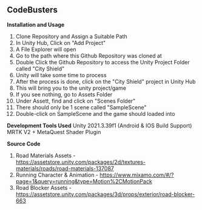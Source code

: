 ## CodeBusters

**Installation and Usage**
1. Clone Repository and Assign a Suitable Path
2. In Unity Hub, Click on "Add Project"
3. A File Explorer will open
4. Go to the path where this Github Repository was cloned at
5. Double Click the Github Repository to access the Unity Project Folder called "City Shield"
6. Unity will take some time to process
7. After the process is done, click on the "City Shield" project in Unity Hub
8. This will bring you to the unity project/game
9. If you see nothing, go to Assets Folder
10. Under Assett, find and click on "Scenes Folder"
11. There should only be 1 scene called "SampleScene"
12. Double-click on SampleScene and the game should loaded into

**Development Tools Used**
Unity 2021.3.39f1 (Android & IOS Build Support)
MRTK V2 + MetaQuest Shader Plugin

**Source Code**
1. Road Materials Assets - https://assetstore.unity.com/packages/2d/textures-materials/roads/road-materials-137087
2. Running Character & Animation - https://www.mixamo.com/#/?page=1&query=running&type=Motion%2CMotionPack
3. Road Blocker Assets - https://assetstore.unity.com/packages/3d/props/exterior/road-blocker-663




